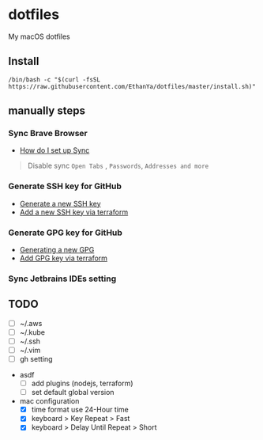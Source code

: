 # dotfiles
My macOS dotfiles

## Install

```shell
/bin/bash -c "$(curl -fsSL https://raw.githubusercontent.com/EthanYa/dotfiles/master/install.sh)"
```

## manually steps
### Sync Brave Browser
- [How do I set up Sync](https://support.brave.com/hc/en-us/articles/360021218111-How-do-I-set-up-Sync-)
> Disable sync `Open Tabs` , `Passwords`, `Addresses and more`


### Generate SSH key for GitHub
- [Generate a new SSH key](https://docs.github.com/en/authentication/connecting-to-github-with-ssh/generating-a-new-ssh-key-and-adding-it-to-the-ssh-agent)
- [Add a new SSH key via terraform](https://github.com/EthanYa/github-infrastructure/blob/528289a125dafa0f3988a66327f356d1a42d92f6/terraform.tfvars#L1)


### Generate GPG key for GitHub
- [Generating a new GPG](https://docs.github.com/en/authentication/managing-commit-signature-verification/generating-a-new-gpg-)
- [Add GPG key via terraform](https://github.com/EthanYa/github-infrastructure/blob/528289a125dafa0f3988a66327f356d1a42d92f6/terraform.tfvars#L5)

### Sync Jetbrains IDEs setting

## TODO
- [ ] ~/.aws
- [ ] ~/.kube
- [ ] ~/.ssh
- [ ] ~/.vim
- [ ] gh setting
- asdf
  - [ ] add plugins (nodejs, terraform)
  - [ ] set default global version
- mac configuration
    - [X] time format use 24-Hour time
    - [X] keyboard > Key Repeat > Fast
    - [X] keyboard > Delay Until Repeat > Short